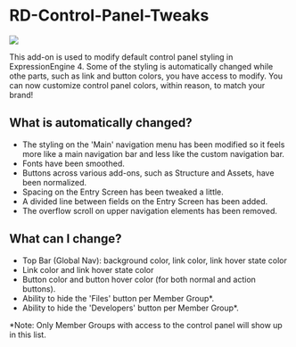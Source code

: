 # RD-Control-Panel-Tweaks

![](https://img.shields.io/badge/ExpressionEngine-4%2B-3784B0.svg)

This add-on is used to modify default control panel styling in ExpressionEngine 4. Some of the styling is automatically changed while othe parts, such as link and button colors, you have access to modify. You can now customize control panel colors, within reason, to match your brand!

## What is automatically changed?

- The styling on the 'Main' navigation menu has been modified so it feels more like a main navigation bar and less like the custom navigation bar.
- Fonts have been smoothed.
- Buttons across various add-ons, such as Structure and Assets, have been normalized.
- Spacing on the Entry Screen has been tweaked a little.
- A divided line between fields on the Entry Screen has been added.
- The overflow scroll on upper navigation elements has been removed.

## What can I change?

- Top Bar (Global Nav): background color, link color, link hover state color
- Link color and link hover state color
- Button color and button hover color (for both normal and action buttons).
- Ability to hide the 'Files' button per Member Group*.
- Ability to hide the 'Developers' button per Member Group*.

*Note: Only Member Groups with access to the control panel will show up in this list.
